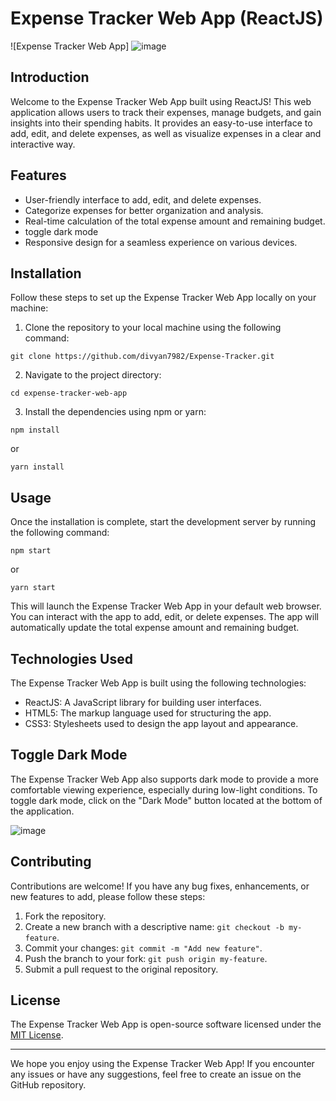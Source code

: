 # Expense Tracker Web App (ReactJS)

![Expense Tracker Web App]
![image](https://github.com/divyan7982/Expense-Tracker/assets/131895243/26af2fd7-abf5-4376-bf1a-b41b2a31e5fc)


## Introduction

Welcome to the Expense Tracker Web App built using ReactJS! This web application allows users to track their expenses, manage budgets, and gain insights into their spending habits. It provides an easy-to-use interface to add, edit, and delete expenses, as well as visualize expenses in a clear and interactive way.

## Features

- User-friendly interface to add, edit, and delete expenses.
- Categorize expenses for better organization and analysis.
- Real-time calculation of the total expense amount and remaining budget.
- toggle dark mode
- Responsive design for a seamless experience on various devices.

## Installation

Follow these steps to set up the Expense Tracker Web App locally on your machine:

1. Clone the repository to your local machine using the following command:

```
git clone https://github.com/divyan7982/Expense-Tracker.git
```

2. Navigate to the project directory:

```
cd expense-tracker-web-app
```

3. Install the dependencies using npm or yarn:

```
npm install
```
or
```
yarn install
```

## Usage

Once the installation is complete, start the development server by running the following command:

```
npm start
```
or
```
yarn start
```

This will launch the Expense Tracker Web App in your default web browser. You can interact with the app to add, edit, or delete expenses. The app will automatically update the total expense amount and remaining budget.

## Technologies Used

The Expense Tracker Web App is built using the following technologies:

- ReactJS: A JavaScript library for building user interfaces.
- HTML5: The markup language used for structuring the app.
- CSS3: Stylesheets used to design the app layout and appearance.

## Toggle Dark Mode
The Expense Tracker Web App also supports dark mode to provide a more comfortable viewing experience, especially during low-light conditions. To toggle dark mode, click on the "Dark Mode" button located at the bottom of the application.

![image](https://github.com/divyan7982/Expense-Tracker/assets/131895243/3023c57b-9733-41b8-9594-9fa1bb09223c)


## Contributing

Contributions are welcome! If you have any bug fixes, enhancements, or new features to add, please follow these steps:

1. Fork the repository.
2. Create a new branch with a descriptive name: `git checkout -b my-feature`.
3. Commit your changes: `git commit -m "Add new feature"`.
4. Push the branch to your fork: `git push origin my-feature`.
5. Submit a pull request to the original repository.

## License

The Expense Tracker Web App is open-source software licensed under the [MIT License](LICENSE).

---

We hope you enjoy using the Expense Tracker Web App! If you encounter any issues or have any suggestions, feel free to create an issue on the GitHub repository.
